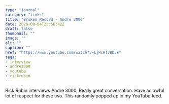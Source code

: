 ```yaml
---
type: "journal"
category: "links"
title: "Broken Record - Andre 3000"
date: 2020-08-04T23:56:42Z
draft: false
thumbnail: ""
image: ""
alt: ""
caption: ""
href: "https://www.youtube.com/watch?v=LjHcHTJ8D5k"
tags:
- interview
- andre3000
- youtube
- rickrubin
---
```


Rick Rubin interviews Andre 3000. Really great conversation. Have an awful lot of respect for these two. This randomly popped up in my YouTube feed.
